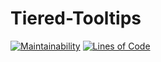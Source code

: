 # Tiered-Tooltips
[![Maintainability](http://sq.taylorstapleton.ca/api/project_badges/measure?project=TieredTooltips&metric=sqale_rating)](http://sq.taylorstapleton.ca/dashboard?id=TieredTooltips)
[![Lines of Code](http://sq.taylorstapleton.ca/api/project_badges/measure?project=TieredTooltips&metric=ncloc)](http://sq.taylorstapleton.ca/dashboard?id=TieredTooltips)
